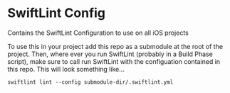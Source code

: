 # SwiftLint Config

Contains the SwiftLint Configuration to use on all iOS projects

To use this in your project add this repo as a submodule at the root of the project. Then, where ever you run SwiftLint (probably in a Build Phase script), make sure to call run SwiftLint with the configuation contained in this repo. This will look something like...

```
swiftlint lint --config submodule-dir/.swiftlint.yml
```
